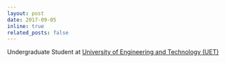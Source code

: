 ```yaml
---
layout: post
date: 2017-09-05
inline: true
related_posts: false
---
```

Undergraduate Student at <a href='https://uet.vnu.edu.vn/en/'>University of Engineering and Technology (UET) </a>
